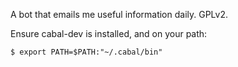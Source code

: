 A bot that emails me useful information daily. GPLv2.

Ensure cabal-dev is installed, and on your path:

    $ export PATH=$PATH:"~/.cabal/bin"

